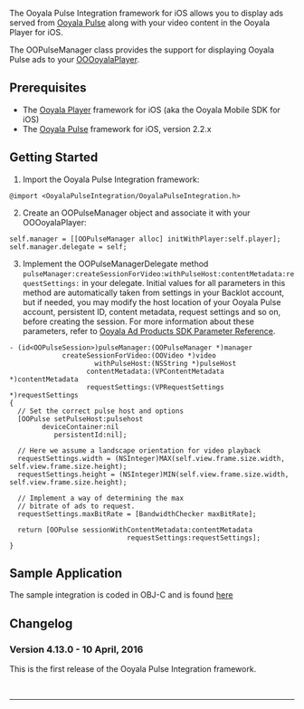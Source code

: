 The Ooyala Pulse Integration framework for iOS allows you to display ads served from [Ooyala Pulse](http://www.ooyala.com/products/video-advertising) along with your video content in the Ooyala Player for iOS.

The OOPulseManager class provides the support for displaying Ooyala Pulse ads to your [OOOoyalaPlayer](http://apidocs.ooyala.com/ios_mobilesdk/class_o_o_ooyala_player.html).

## Prerequisites

- The [Ooyala Player](http://support.ooyala.com/resources/mobile-and-client-sdks) framework for iOS (aka the Ooyala Mobile SDK for iOS)
- The [Ooyala Pulse](http://support.ooyala.com/resources/mobile-and-client-sdks) framework for iOS, version 2.2.x

## Getting Started

1. Import the Ooyala Pulse Integration framework:
```
@import <OoyalaPulseIntegration/OoyalaPulseIntegration.h>
```

2. Create an OOPulseManager object and associate it with your OOOoyalaPlayer:
```
self.manager = [[OOPulseManager alloc] initWithPlayer:self.player];
self.manager.delegate = self;
```

3. Implement the OOPulseManagerDelegate method `pulseManager:createSessionForVideo:withPulseHost:contentMetadata:requestSettings:` in your delegate. Initial values for all parameters in this method are automatically taken from settings in your Backlot account, but if needed, you may modify the host location of your Ooyala Pulse account, persistent ID, content metadata, request settings and so on, before creating the session. For more information about these parameters, refer to [Ooyala Ad Products SDK Parameter Reference](http://support.ooyala.com/developers/ad-documentation/oadtech/ad_serving/dg/integration_sdk_parameter.html).
```
- (id<OOPulseSession>)pulseManager:(OOPulseManager *)manager
             createSessionForVideo:(OOVideo *)video
                     withPulseHost:(NSString *)pulseHost
                   contentMetadata:(VPContentMetadata *)contentMetadata
                   requestSettings:(VPRequestSettings *)requestSettings
{
  // Set the correct pulse host and options
  [OOPulse setPulseHost:pulsehost
        deviceContainer:nil
           persistentId:nil];

  // Here we assume a landscape orientation for video playback
  requestSettings.width = (NSInteger)MAX(self.view.frame.size.width, self.view.frame.size.height);
  requestSettings.height = (NSInteger)MIN(self.view.frame.size.width, self.view.frame.size.height);

  // Implement a way of determining the max
  // bitrate of ads to request.
  requestSettings.maxBitRate = [BandwidthChecker maxBitRate];

  return [OOPulse sessionWithContentMetadata:contentMetadata
                             requestSettings:requestSettings];
}
```

## Sample Application

The sample integration is coded in OBJ-C and is found [here](https://github.com/ooyala/ios-sample-apps/tree/stable/PulseSampleApp)

## Changelog

### Version 4.13.0 - 10 April, 2016

This is the first release of the Ooyala Pulse Integration framework.

<br><hr>
